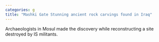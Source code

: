 ```yaml
---
categories: g
title: "Mashki Gate Stunning ancient rock carvings found in Iraq"
---
```

Archaeologists in Mosul made the discovery while reconstructing a site destroyed by IS militants.